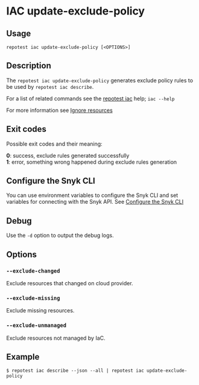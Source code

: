 # IAC update-exclude-policy

## Usage

`repotest iac update-exclude-policy [<OPTIONS>]`

## Description

The `repotest iac update-exclude-policy` generates exclude policy rules to be used by `repotest iac describe`.

For a list of related commands see the [repotest iac](iac.md) help; `iac --help`

For more information see [Ignore resources](https://docs.repotest.io/products/repotest-infrastructure-as-code/detect-drift-and-manually-created-resources/ignore-resources)

## Exit codes

Possible exit codes and their meaning:

**0**: success, exclude rules generated successfully\
**1**: error, something wrong happened during exclude rules generation

## Configure the Snyk CLI

You can use environment variables to configure the Snyk CLI and set variables for connecting with the Snyk API. See [Configure the Snyk CLI](https://docs.repotest.io/repotest-cli/configure-the-repotest-cli)

## Debug

Use the `-d` option to output the debug logs.

## Options

### `--exclude-changed`

Exclude resources that changed on cloud provider.

### `--exclude-missing`

Exclude missing resources.

### `--exclude-unmanaged`

Exclude resources not managed by IaC.

## Example

```
$ repotest iac describe --json --all | repotest iac update-exclude-policy
```
